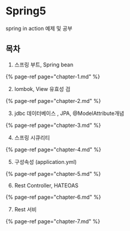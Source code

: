 # Spring5

spring in action 예제 및 공부

## 목차 

1. 스프링 부트, Spring bean 

{% page-ref page="chapter-1.md" %}



 2.  lombok, View 유효성 검

{% page-ref page="chapter-2.md" %}

3. jdbc 데이터베이스 , JPA, @ModelAttribute개념 

{% page-ref page="chapter-3.md" %}

4. 스프링 시큐리티

{% page-ref page="chapter-4.md" %}

5. 구성속성 \(application.yml\)

{% page-ref page="chapter-5.md" %}

6. Rest Controller, HATEOAS

{% page-ref page="chapter-6.md" %}

7. Rest 서비

{% page-ref page="chapter-7.md" %}



